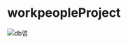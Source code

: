 # workpeopleProject
 
 
 
 
 
 
 
 
![db맵](https://user-images.githubusercontent.com/103404581/195014967-d27e95ab-9bf4-4a02-b445-f1111c1b1027.JPG)
